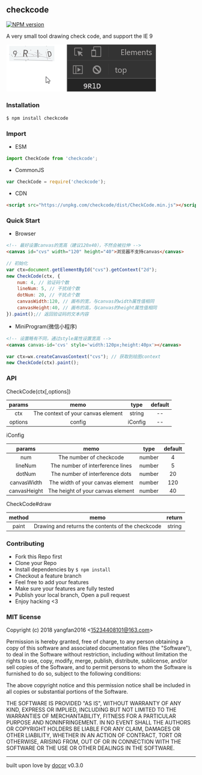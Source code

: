 ## checkcode 
[![NPM version](https://img.shields.io/npm/v/checkcode.svg?style=flat)](https://www.npmjs.com/package/checkcode)

A very small tool drawing check code, and support the IE 9

![checkcode](https://raw.githubusercontent.com/Yangfan2016/PicBed/master/Blog/draw-checkcode.gif)

### Installation
```bash
$ npm install checkcode
```
### Import
- ESM
```js
import CheckCode from 'checkcode';
```
- CommonJS
```js
var CheckCode = require('checkcode');
```
- CDN

```html
<script src="https://unpkg.com/checkcode/dist/CheckCode.min.js"></script>
```

### Quick Start

- Browser

```html
<!-- 最好设置canvas的宽高（建议120x40），不然会被拉伸 -->
<canvas id="cvs" width="120" height="40">浏览器不支持canvas</canvas>
```

```js
// 初始化
var ctx=document.getElementById("cvs").getContext("2d");
new CheckCode(ctx, {
    num: 4, // 验证码个数 
    lineNum: 5, // 干扰线个数
    dotNum: 20, // 干扰点个数
    canvasWidth:120, // 画布的宽，与canvas的width属性值相同
    canvasHeight:40, // 画布的高，与canvas的height属性值相同
}).paint();// 返回验证码的文本内容

```

- MiniProgram(微信小程序)

```html
<!-- 设置略有不同，通过style属性设置宽高 -->
<canvas canvas-id='cvs' style='width:120px;height:40px'></canvas>
```

```js
var ctx=wx.createCanvasContext("cvs"); // 获取到绘图context
new CheckCode(ctx).paint();
```


### API

CheckCode(ctx[,options])

| params | memo | type | default |
| :----: | :--: | :--: | :-----: |
| ctx | The context of your canvas element | string | -- |
| options | config | iConfig | -- |

iConfig

| params | memo | type | default |
| :----: | :--: | :--: | :-----: |
| num | The number of checkcode | number | 4 |
| lineNum | The number of interference lines | number | 5 |
| dotNum | The number of interference dots | number | 20 |
| canvasWidth | The width of your canvas element | number | 120 |
| canvasHeight | The height of your canvas element | number | 40 |

CheckCode#draw

| method | memo | return |
| :----: | :--: | :--: |
| paint | Drawing and returns the contents of the checkcode |string |

### Contributing
- Fork this Repo first
- Clone your Repo
- Install dependencies by `$ npm install`
- Checkout a feature branch
- Feel free to add your features
- Make sure your features are fully tested
- Publish your local branch, Open a pull request
- Enjoy hacking <3

### MIT license
Copyright (c) 2018 yangfan2016 &lt;15234408101@163.com&gt;

Permission is hereby granted, free of charge, to any person obtaining a copy
of this software and associated documentation files (the &quot;Software&quot;), to deal
in the Software without restriction, including without limitation the rights
to use, copy, modify, merge, publish, distribute, sublicense, and/or sell
copies of the Software, and to permit persons to whom the Software is
furnished to do so, subject to the following conditions:

The above copyright notice and this permission notice shall be included in
all copies or substantial portions of the Software.

THE SOFTWARE IS PROVIDED &quot;AS IS&quot;, WITHOUT WARRANTY OF ANY KIND, EXPRESS OR
IMPLIED, INCLUDING BUT NOT LIMITED TO THE WARRANTIES OF MERCHANTABILITY,
FITNESS FOR A PARTICULAR PURPOSE AND NONINFRINGEMENT. IN NO EVENT SHALL THE
AUTHORS OR COPYRIGHT HOLDERS BE LIABLE FOR ANY CLAIM, DAMAGES OR OTHER
LIABILITY, WHETHER IN AN ACTION OF CONTRACT, TORT OR OTHERWISE, ARISING FROM,
OUT OF OR IN CONNECTION WITH THE SOFTWARE OR THE USE OR OTHER DEALINGS IN
THE SOFTWARE.

---
built upon love by [docor](https://github.com/turingou/docor.git) v0.3.0
